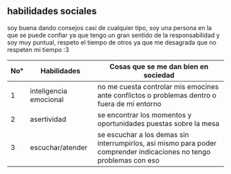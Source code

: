 ## habilidades sociales
 
 soy buena dando consejos casi de cualquier tipo, soy una persona en la que se puede confiar ya que tengo un gran sentido de la responsabilidad y soy muy puntual, respeto el tiempo de otros ya que me desagrada que no respeten mi tiempo :3
 
| No° | Habilidades | Cosas que se me dan bien en sociedad |
|-----|-------------|--------------------------------------|
| 1 | inteligencia emocional | no me cuesta controlar mis emocines ante conflictos o problemas dentro o fuera de mi entorno |
| 2 | asertividad | se encontrar los momentos y oportunidades puestas sobre la mesa |
| 3 | escuchar/atender | se escuchar a los demas sin interrumpirlos, asi mismo para poder comprender indicaciones no tengo problemas con eso |
